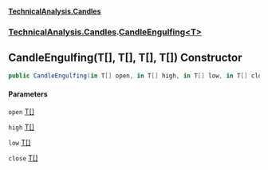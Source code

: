 #### [TechnicalAnalysis.Candles](TechnicalAnalysis.Candles.md 'TechnicalAnalysis.Candles')
### [TechnicalAnalysis.Candles](TechnicalAnalysis.Candles.md#TechnicalAnalysis.Candles 'TechnicalAnalysis.Candles').[CandleEngulfing&lt;T&gt;](CandleEngulfing_T_.md 'TechnicalAnalysis.Candles.CandleEngulfing<T>')

## CandleEngulfing(T[], T[], T[], T[]) Constructor

```csharp
public CandleEngulfing(in T[] open, in T[] high, in T[] low, in T[] close);
```
#### Parameters

<a name='TechnicalAnalysis.Candles.CandleEngulfing_T_.CandleEngulfing(T[],T[],T[],T[]).open'></a>

`open` [T](CandleEngulfing_T_.md#TechnicalAnalysis.Candles.CandleEngulfing_T_.T 'TechnicalAnalysis.Candles.CandleEngulfing<T>.T')[[]](https://docs.microsoft.com/en-us/dotnet/api/System.Array 'System.Array')

<a name='TechnicalAnalysis.Candles.CandleEngulfing_T_.CandleEngulfing(T[],T[],T[],T[]).high'></a>

`high` [T](CandleEngulfing_T_.md#TechnicalAnalysis.Candles.CandleEngulfing_T_.T 'TechnicalAnalysis.Candles.CandleEngulfing<T>.T')[[]](https://docs.microsoft.com/en-us/dotnet/api/System.Array 'System.Array')

<a name='TechnicalAnalysis.Candles.CandleEngulfing_T_.CandleEngulfing(T[],T[],T[],T[]).low'></a>

`low` [T](CandleEngulfing_T_.md#TechnicalAnalysis.Candles.CandleEngulfing_T_.T 'TechnicalAnalysis.Candles.CandleEngulfing<T>.T')[[]](https://docs.microsoft.com/en-us/dotnet/api/System.Array 'System.Array')

<a name='TechnicalAnalysis.Candles.CandleEngulfing_T_.CandleEngulfing(T[],T[],T[],T[]).close'></a>

`close` [T](CandleEngulfing_T_.md#TechnicalAnalysis.Candles.CandleEngulfing_T_.T 'TechnicalAnalysis.Candles.CandleEngulfing<T>.T')[[]](https://docs.microsoft.com/en-us/dotnet/api/System.Array 'System.Array')